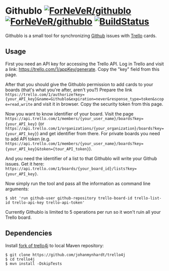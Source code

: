 Githublo [![ForNeVeR/githublo](http://issuestats.com/github/ForNeVeR/githublo/badge/pr?style=flat-square)](http://www.issuestats.com/github/ForNeVeR/githublo) [![ForNeVeR/githublo](http://issuestats.com/github/ForNeVeR/githublo/badge/issue?style=flat-square)](http://www.issuestats.com/github/ForNeVeR/githublo) [![BuildStatus](https://travis-ci.org/ForNeVeR/githublo.png?branch=master)](https://travis-ci.org/ForNeVeR/githublo)
========

Githublo is a small tool for synchronizing [Github](https://github.com/) issues with [Trello](https://trello.com) cards.

Usage
-----

First you need an API key for accessing the Trello API. Log in Trello and visit a link:
https://trello.com/1/appKey/generate. Copy the "key" field from this page.

After that you should give the Githublo permission to add cards to your boards (that's what you're after, aren't you?)
Prepare the link
`https://trello.com/1/authorize?key={your_API_key}&name=Githublo&expiration=never&response_type=token&scope=read,write`
and visit it in browser. Copy the security token from this page.

Now you want to know identifier of your board. Visit the page
`https://api.trello.com/1/members/{your_user_name}/boards?key={your_API_key}` (or
`https://api.trello.com/1/organizations/{your_organization}/boards?key={your_API_key}`) and get identifier from there.
For private boards you need to add API token (e.g.
`https://api.trello.com/1/members/{your_user_name}/boards?key={your_API_key}&token={tour_API_token}`).

And you need the identifier of a list to that Githublo will write your Github issues. Get it here:
`https://api.trello.com/1/boards/{your_board_id}/lists?key={your_API_key}`.

Now simply run the tool and pass all the information as command line arguments:

    $ sbt 'run github-user github-repository trello-board-id trello-list-id trello-api-key trello-api-token'

Currently Githublo is limited to 5 operations per run so it won't ruin all your Trello board.

Dependencies
------------

Install [fork of trello4j](https://github.com/johanmynhardt/trello4j) to local Maven repository:

    $ git clone https://github.com/johanmynhardt/trello4j
    $ cd trello4j
    $ mvn install -DskipTests

